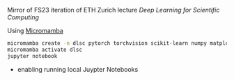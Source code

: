 Mirror of FS23 iteration of ETH Zurich lecture _Deep Learning for Scientific Computing_


Using [Micromamba](https://mamba.readthedocs.io/en/latest/user_guide/micromamba.html)

```bash
micromamba create -n dlsc pytorch torchvision scikit-learn numpy matplotlib juypter
micromamba activate dlsc
jupyter notebook
``` 


- enabling running local Juypter Notebooks
